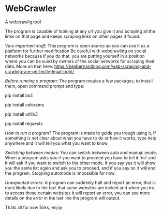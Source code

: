 # WebCrawler
A webcrawlig tool

 The program is capable of looking at any url you give it and scraping all the links on that page and keeps scraping links on other pages it found.


*Very important stuff:*
 This program is open source so you can use it as a platform for further modification
Be careful with webcrawling on social networks because if you do that, you are putting yourself in a position where you can be sued by owners of the social networks for scraping their data.
More on that here: https://benbernardblog.com/web-scraping-and-crawling-are-perfectly-legal-right/


*Before running a program:*
 The program requies a few packages, to install them, open command prompt and type: 

pip install bs4

pip install colorama

pip install urllib3

pip install requests


*How to run a program?*
 The program is made to guide you trough using it, if something is not clear about what you have to do or how it works, type help anywhere and it will tell you what you want to know

*Switching between modes:*
 You can switch between auto and manual mode. 
When a program asks you if you want to proceed you have to tell it 'no' and it will ask if you want to switch to the other mode, if you say yes it will show you the same list again and ask you to proceed, and if you say no it will end the program. Stopping automode is impossible for now.


*Unexpected errors:*
 A program can suddenly halt and report an error, that is most likely due to the fact that some websites are locked and when you try to access those certain websites it will report an error, you can see more details on the error in the last line the program will output. 


Thats all for now folks, enjoy
